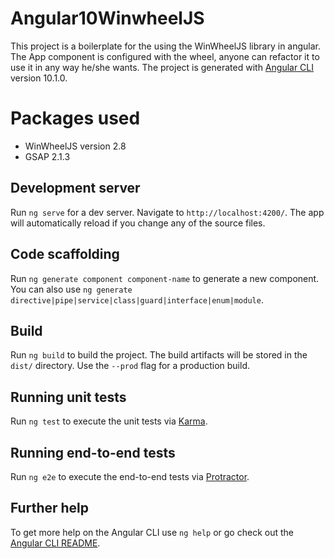 # Angular10WinwheelJS

This project is a boilerplate for the using the WinWheelJS library in angular. The App component is configured with the wheel, anyone can refactor it to use it in any way he/she wants.
The project is generated with [Angular CLI](https://github.com/angular/angular-cli) version 10.1.0.

# Packages used
- WinWheelJS version 2.8
- GSAP 2.1.3

## Development server

Run `ng serve` for a dev server. Navigate to `http://localhost:4200/`. The app will automatically reload if you change any of the source files.

## Code scaffolding

Run `ng generate component component-name` to generate a new component. You can also use `ng generate directive|pipe|service|class|guard|interface|enum|module`.

## Build

Run `ng build` to build the project. The build artifacts will be stored in the `dist/` directory. Use the `--prod` flag for a production build.

## Running unit tests

Run `ng test` to execute the unit tests via [Karma](https://karma-runner.github.io).

## Running end-to-end tests

Run `ng e2e` to execute the end-to-end tests via [Protractor](http://www.protractortest.org/).

## Further help

To get more help on the Angular CLI use `ng help` or go check out the [Angular CLI README](https://github.com/angular/angular-cli/blob/master/README.md).

